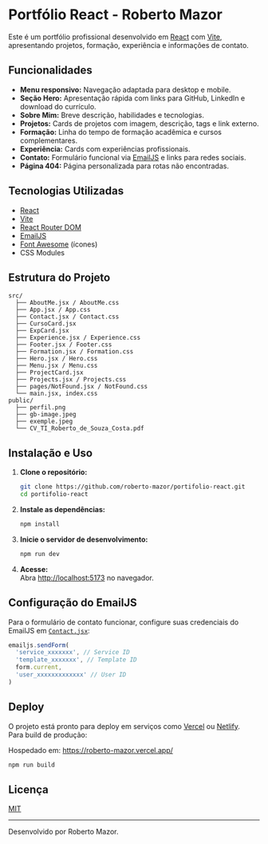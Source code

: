 # Portfólio React - Roberto Mazor

Este é um portfólio profissional desenvolvido em [React](https://react.dev/) com [Vite](https://vitejs.dev/), apresentando projetos, formação, experiência e informações de contato.

## Funcionalidades

- **Menu responsivo:** Navegação adaptada para desktop e mobile.
- **Seção Hero:** Apresentação rápida com links para GitHub, LinkedIn e download do currículo.
- **Sobre Mim:** Breve descrição, habilidades e tecnologias.
- **Projetos:** Cards de projetos com imagem, descrição, tags e link externo.
- **Formação:** Linha do tempo de formação acadêmica e cursos complementares.
- **Experiência:** Cards com experiências profissionais.
- **Contato:** Formulário funcional via [EmailJS](https://www.emailjs.com/) e links para redes sociais.
- **Página 404:** Página personalizada para rotas não encontradas.

## Tecnologias Utilizadas

- [React](https://react.dev/)
- [Vite](https://vitejs.dev/)
- [React Router DOM](https://reactrouter.com/)
- [EmailJS](https://www.emailjs.com/)
- [Font Awesome](https://fontawesome.com/) (ícones)
- CSS Modules

## Estrutura do Projeto

```
src/
  ├── AboutMe.jsx / AboutMe.css
  ├── App.jsx / App.css
  ├── Contact.jsx / Contact.css
  ├── CursoCard.jsx
  ├── ExpCard.jsx
  ├── Experience.jsx / Experience.css
  ├── Footer.jsx / Footer.css
  ├── Formation.jsx / Formation.css
  ├── Hero.jsx / Hero.css
  ├── Menu.jsx / Menu.css
  ├── ProjectCard.jsx
  ├── Projects.jsx / Projects.css
  ├── pages/NotFound.jsx / NotFound.css
  └── main.jsx, index.css
public/
  ├── perfil.png
  ├── gb-image.jpeg
  ├── exemple.jpeg
  └── CV_TI_Roberto_de_Souza_Costa.pdf
```

## Instalação e Uso

1. **Clone o repositório:**
   ```sh
   git clone https://github.com/roberto-mazor/portifolio-react.git
   cd portifolio-react
   ```

2. **Instale as dependências:**
   ```sh
   npm install
   ```

3. **Inicie o servidor de desenvolvimento:**
   ```sh
   npm run dev
   ```

4. **Acesse:**  
   Abra [http://localhost:5173](http://localhost:5173) no navegador.

## Configuração do EmailJS

Para o formulário de contato funcionar, configure suas credenciais do EmailJS em [`Contact.jsx`](src/Contact.jsx):

```js
emailjs.sendForm(
  'service_xxxxxxx', // Service ID
  'template_xxxxxxx', // Template ID
  form.current,
  'user_xxxxxxxxxxxxx' // User ID
)
```

## Deploy

O projeto está pronto para deploy em serviços como [Vercel](https://vercel.com/) ou [Netlify](https://www.netlify.com/).  
Para build de produção:

Hospedado em:
https://roberto-mazor.vercel.app/

```sh
npm run build
```

## Licença

[MIT](LICENSE)

---

Desenvolvido por Roberto Mazor.
